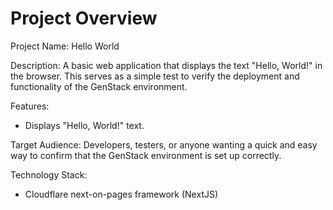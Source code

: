 # Project Overview

Project Name: Hello World

Description: A basic web application that displays the text "Hello, World!" in the browser. This serves as a simple test to verify the deployment and functionality of the GenStack environment.

Features:

*   Displays "Hello, World!" text.

Target Audience: Developers, testers, or anyone wanting a quick and easy way to confirm that the GenStack environment is set up correctly.

Technology Stack:

*   Cloudflare next-on-pages framework (NextJS)